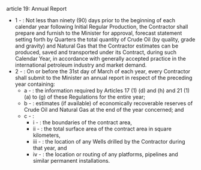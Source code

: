 article 19: Annual Report

<ul>
			<li>1 - : Not less than ninety (90) days prior to the beginning of each calendar year following Initial Regular Production, the Contractor shall prepare and furnish to the Minister for approval, forecast statement setting forth by Quarters the total quantity of Crude Oil (by quality, grade and gravity) and Natural Gas that the Contractor estimates can be produced, saved and transported under its Contract, during such Calendar Year, in accordance with generally accepted practice in the international petroleum industry and market demand.<ul>
			</ul></li>			<li>2 - : On or before the 31st day of March of each year, every Contractor shall submit to the Minister an annual report in respect of the preceding year containing: <ul>
						<li>a - : the information required by Articles 17 (1) (d) and (h) and 21 (1) (a) to (g) of these Regulations for the entire year;<ul>
						</ul></li>						<li>b - : estimates (if available) of economically recoverable reserves of Crude Oil and Natural Gas at the end of the year concerned; and<ul>
						</ul></li>						<li>c - : <ul>
									<li>i - : the boundaries of the contract area,<ul>
									</ul></li>									<li>ii - : the total surface area of the contract area in square kilometers,<ul>
									</ul></li>									<li>iii - : the location of any Wells drilled by the Contractor during that year, and<ul>
									</ul></li>									<li>iv - : the location or routing of any platforms, pipelines and similar permanent installations.<ul>
									</ul></li>						</ul></li>			</ul></li></ul>